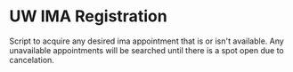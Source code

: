 # UW IMA Registration
Script to acquire any desired ima appointment that is or isn't available. Any unavailable appointments will be searched until there is a spot open due to cancelation. 
